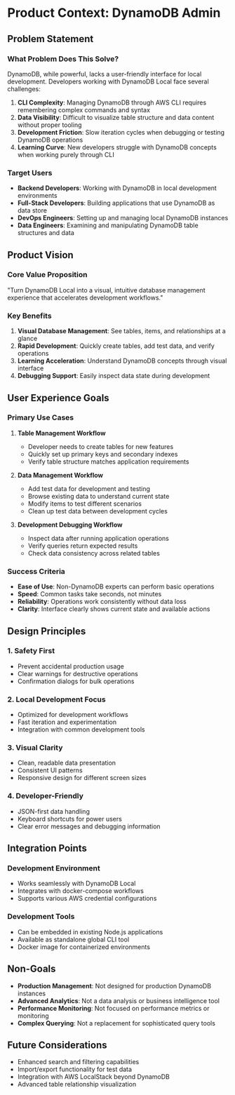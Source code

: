 # Product Context: DynamoDB Admin

## Problem Statement

### What Problem Does This Solve?

DynamoDB, while powerful, lacks a user-friendly interface for local development. Developers working with DynamoDB Local face several challenges:

1. **CLI Complexity**: Managing DynamoDB through AWS CLI requires remembering complex commands and syntax
2. **Data Visibility**: Difficult to visualize table structure and data content without proper tooling
3. **Development Friction**: Slow iteration cycles when debugging or testing DynamoDB operations
4. **Learning Curve**: New developers struggle with DynamoDB concepts when working purely through CLI

### Target Users

- **Backend Developers**: Working with DynamoDB in local development environments
- **Full-Stack Developers**: Building applications that use DynamoDB as data store
- **DevOps Engineers**: Setting up and managing local DynamoDB instances
- **Data Engineers**: Examining and manipulating DynamoDB table structures and data

## Product Vision

### Core Value Proposition

"Turn DynamoDB Local into a visual, intuitive database management experience that accelerates development workflows."

### Key Benefits

1. **Visual Database Management**: See tables, items, and relationships at a glance
2. **Rapid Development**: Quickly create tables, add test data, and verify operations
3. **Learning Acceleration**: Understand DynamoDB concepts through visual interface
4. **Debugging Support**: Easily inspect data state during development

## User Experience Goals

### Primary Use Cases

1. **Table Management Workflow**

   - Developer needs to create tables for new features
   - Quickly set up primary keys and secondary indexes
   - Verify table structure matches application requirements

2. **Data Management Workflow**

   - Add test data for development and testing
   - Browse existing data to understand current state
   - Modify items to test different scenarios
   - Clean up test data between development cycles

3. **Development Debugging Workflow**
   - Inspect data after running application operations
   - Verify queries return expected results
   - Check data consistency across related tables

### Success Criteria

- **Ease of Use**: Non-DynamoDB experts can perform basic operations
- **Speed**: Common tasks take seconds, not minutes
- **Reliability**: Operations work consistently without data loss
- **Clarity**: Interface clearly shows current state and available actions

## Design Principles

### 1. Safety First

- Prevent accidental production usage
- Clear warnings for destructive operations
- Confirmation dialogs for bulk operations

### 2. Local Development Focus

- Optimized for development workflows
- Fast iteration and experimentation
- Integration with common development tools

### 3. Visual Clarity

- Clean, readable data presentation
- Consistent UI patterns
- Responsive design for different screen sizes

### 4. Developer-Friendly

- JSON-first data handling
- Keyboard shortcuts for power users
- Clear error messages and debugging information

## Integration Points

### Development Environment

- Works seamlessly with DynamoDB Local
- Integrates with docker-compose workflows
- Supports various AWS credential configurations

### Development Tools

- Can be embedded in existing Node.js applications
- Available as standalone global CLI tool
- Docker image for containerized environments

## Non-Goals

- **Production Management**: Not designed for production DynamoDB instances
- **Advanced Analytics**: Not a data analysis or business intelligence tool
- **Performance Monitoring**: Not focused on performance metrics or monitoring
- **Complex Querying**: Not a replacement for sophisticated query tools

## Future Considerations

- Enhanced search and filtering capabilities
- Import/export functionality for test data
- Integration with AWS LocalStack beyond DynamoDB
- Advanced table relationship visualization
